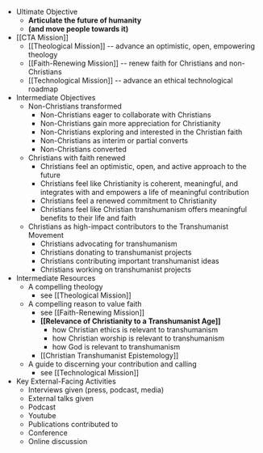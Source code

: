 - Ultimate Objective
	- **Articulate the future of humanity**
	- __(and move people towards it)__
- [[CTA Mission]]
	- [[Theological Mission]] -- advance an optimistic, open, empowering theology
	- [[Faith-Renewing Mission]] -- renew faith for Christians and non-Christians
	- [[Technological Mission]] -- advance an ethical technological roadmap
- Intermediate Objectives
	- Non-Christians transformed
		- Non-Christians eager to collaborate with Christians
		- Non-Christians gain more appreciation for Christianity
		- Non-Christians exploring and interested in the Christian faith
		- Non-Christians as interim or partial converts
		- Non-Christians converted
	- Christians with faith renewed
		- Christians feel an optimistic, open, and active approach to the future
		- Christians feel like Christianity is coherent, meaningful, and integrates with and empowers a life of meaningful contribution
		- Christians feel a renewed commitment to Christianity
		- Christians feel like Christian transhumanism offers meaningful benefits to their life and faith
	- Christians as high-impact contributors to the Transhumanist Movement
		- Christians advocating for transhumanism
		- Christians donating to transhumanist projects
		- Christians contributing important transhumanist ideas 
		- Christians working on transhumanist projects
- Intermediate Resources
	- A compelling theology
		- see [[Theological Mission]]
	- A compelling reason to value faith
		- see [[Faith-Renewing Mission]] 
		- **[[Relevance of Christianity to a Transhumanist Age]]**
			- how Christian ethics is relevant to transhumanism
			- how Christian worship is relevant to transhumanism
			- how God is relevant to transhumanism
		- [[Christian Transhumanist Epistemology]]
	- A guide to discerning your contribution and calling
		- see [[Technological Mission]]
- Key External-Facing Activities
	- Interviews given (press, podcast, media)
	- External talks given
	- Podcast
	- Youtube
	- Publications contributed to
	- Conference
	- Online discussion
